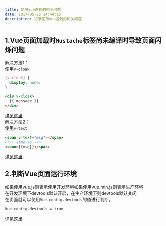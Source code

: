 ```yaml
---
title: 使用vue遇到的相关问题
date: 2017-05-25 14:44:15  
description: 记录使用vue遇到的相关问题
---
```


## 1.Vue页面加载时`Mustache`标签尚未编译时导致页面闪烁问题
解决方法1：  
使用`v-cloak`  
```css
[v-cloak] {
  display: none;
}
```
```html
<div v-cloak>
  {{ message }}
</div>
```
[详见这里](https://cn.vuejs.org/v2/api/#v-cloak)  
解决方法2：  
使用`v-text`
```html
<span v-text="msg"></span>
<!-- same as -->
<span>{{msg}}</span>
```
[详见这里](https://cn.vuejs.org/v2/api/#v-cloak)  

## 2.判断Vue页面运行环境
如果使用vue.js则表示使用开发环境如果使用vue.min.js则表示生产环境  
在开发环境下devtools默认开启，在生产环境下则devtools默认关闭  
在页面就可以使用`Vue.config.devtools`的值进行判断。
```
Vue.config.devtools = true
```
[详见这里](https://cn.vuejs.org/v2/api/#devtools)
